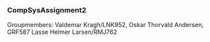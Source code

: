 ### CompSysAssignment2
Groupmembers: Valdemar Kragh/LNK952, Oskar Thorvald Andersen, GRF587 Lasse Helmer Larsen/RMJ762
